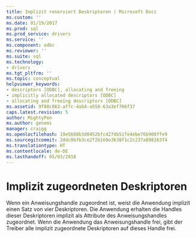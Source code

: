 ```yaml
---
title: Implizit reserviert Deskriptoren | Microsoft Docs
ms.custom: ''
ms.date: 01/19/2017
ms.prod: sql
ms.prod_service: drivers
ms.service: ''
ms.component: odbc
ms.reviewer: ''
ms.suite: sql
ms.technology:
- drivers
ms.tgt_pltfrm: ''
ms.topic: conceptual
helpviewer_keywords:
- descriptors [ODBC], allocating and freeing
- implicitly allocated descriptors [ODBC]
- allocating and freeing descriptors [ODBC]
ms.assetid: 9f88c863-affc-4ab4-a558-63a3ef766f37
caps.latest.revision: 5
author: MightyPen
ms.author: genemi
manager: craigg
ms.openlocfilehash: 19e5608b3d0452bfc4274b51fe4ebe76b908ffe9
ms.sourcegitcommit: 2ddc0bfb3ce2f2b160e3638f1c2c237a898263f4
ms.translationtype: HT
ms.contentlocale: de-DE
ms.lasthandoff: 05/03/2018
---
```

# <a name="implicitly-allocated-descriptors"></a>Implizit zugeordneten Deskriptoren
Wenn ein Anweisungshandle zugeordnet ist, weist die Anwendung implizit einen Satz von vier Deskriptoren. Die Anwendung erhalten die Handles dieser Deskriptoren implizit als Attribute des Anweisungshandles zugeordnet. Wenn die Anwendung das Anweisungshandle frei, gibt der Treiber alle implizit zugeordnete Deskriptoren auf dieses Handle frei.
